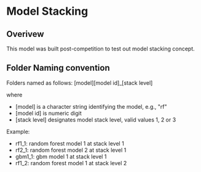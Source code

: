 Model Stacking
==============

## Overivew
This model was built post-competition to test out model stacking concept.

## Folder Naming convention
Folders named as follows: \[model\]\[model id\]\_\[stack level\]

where 
* \[model\] is a character string identifying the model, e.g., "rf"
* \[model id\] is numeric digit 
* \[stack level\] designates model stack level, valid values 1, 2 or 3


Example:  
* rf1_1:  random forest model 1 at stack level 1
* rf2_1:  random forest model 2 at stack level 1
* gbm1_1:  gbm model 1 at stack level 1
* rf1_2:  random forest model 1 at stack level 2